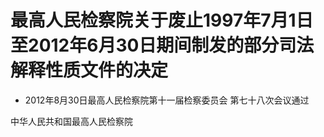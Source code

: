 # 最高人民检察院关于废止1997年7月1日至2012年6月30日期间制发的部分司法解释性质文件的决定

- 2012年8月30日最高人民检察院第十一届检察委员会
  第七十八次会议通过

<!-- INFO END -->

中华人民共和国最高人民检察院
